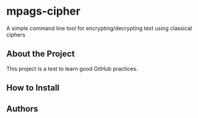 # mpags-cipher
A simple command line tool for encrypting/decrypting text using classical ciphers

## About the Project 
This project is a test to learn good GitHub practices.

## How to Install 

## Authors
